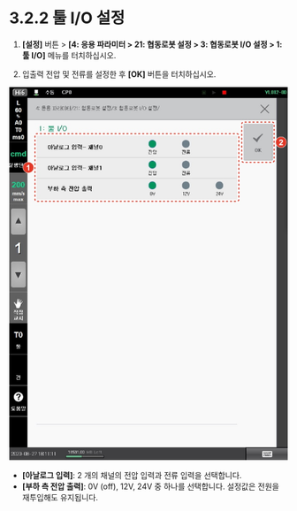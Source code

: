# 3.2.2 툴 I/O 설정

1.  **\[설정]** 버튼 > **\[4: 응용 파라미터 > 21: 협동로봇 설정 > 3: 협동로봇 I/O 설정 > 1: 툴 I/O]** 메뉴를 터치하십시오.


2. 입출력 전압 및 전류를 설정한 후 **\[OK]** 버튼을 터치하십시오.

![](../../_assets/image62.jpeg)

* **\[아날로그 입력]**: 2 개의 채널의 전압 입력과 전류 입력을 선택합니다.
* **\[부하 측 전압 출력]**: 0V (off), 12V, 24V 중 하나를 선택합니다. 설정값은 전원을 재투입해도 유지됩니다.
